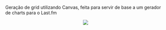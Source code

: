 Geração de grid utilizando Canvas, feita para servir de base a um gerador de charts para o Last.fm

<center>
    <img src="https://i.imgur.com/r2Zkkn6.png" />
</center>